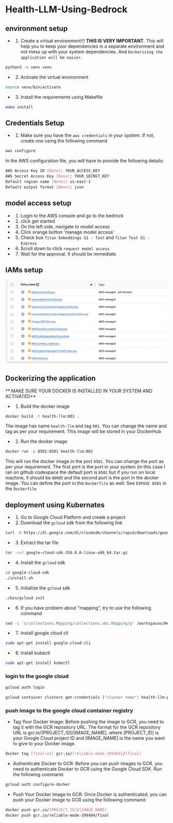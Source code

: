 # Health-LLM-Using-Bedrock

## environment setup
- 1. Create a virtual environment!!! **THIS IS VERY IMPORTANT**. This will help you to keep your dependencies in a separate environment and not mess up with your system dependencies. And `Dockerizing the application will be easier`.
```bash
python3 -m venv venv
```
- 2. Activate the virtual environment
```bash
source venv/bin/activate
```
- 3. Install the requirements using Makefile
```bash
make install
```

## Credentials Setup
- 1. Make sure you have the `aws credentials` in your system. If not, create one using the following command
```bash
aws configure
```
In the AWS configuration file, you will have to provide the following details:
```bash
AWS Access Key ID [None]: YOUR_ACCESS_KEY
AWS Secret Access Key [None]: YOUR_SECRET_KEY
Default region name [None]: us-east-1
Default output format [None]: json
```

## model access setup
- 1. Login to the AWS console and go to the bedrock
- 2. click get started
- 3. On the left side, navigate to model access
- 4. Click orange botton 'manage model access'
- 5. Check box `Titan Embeddings G1 - Text` and `Titan Text G1 - Express`
- 6. Scroll down to click `request model access`
- 7. Wait for the approval. It should be immediate. 

## IAMs setup
![Alt Text](./iams.png)

## Dockerizing the application
** MAKE SURE YOUR DOCKER IS INSTALLED IN YOUR SYSTEM AND ACTIVATED**
- 1. Build the docker image
```bash
docker build -t health-llm:001 .
```
The image has name `health-llm` and tag `001`. You can change the name and tag as per your requirement. This image will be stored in your DockerHub

- 2. Run the docker image
```bash
docker run -p 8501:8501 health-llm:001
```
This will run the docker image in the port `8501`. You can change the port as per your requirement. The first port is the port in your system (in this case I ran on github codespace the default port is `8501` but if you run on local machine, it should be `8000`) and the second port is the port in the docker image. You can define the port in the `Dockerfile` as well. See `EXPOSE 8501` in the `Dockerfile`


## deployment using Kubernates
- 1. Go to Google Cloud Platform and create a project

- 2. Download the `gcloud` sdk from the following link
```bash
curl -O https://dl.google.com/dl/cloudsdk/channels/rapid/downloads/google-cloud-sdk-359.0.0-linux-x86_64.tar.gz
```
- 3. Extract the tar file
```bash
tar -xvf google-cloud-sdk-359.0.0-linux-x86_64.tar.gz
```
- 4. Install the `gcloud` sdk
```bash
cd google-cloud-sdk
./install.sh
```
- 5. Initialize the `gcloud` sdk
```bash
./bin/gcloud init
```
- 6. If you have problem about "mapping", try to use the following command
```bash
sed -i 's/collections.Mapping/collections.abc.Mapping/g' /workspaces/Health-LLM-Using-Bedrock/google-cloud-sdk/google-cloud-sdk/lib/googlecloudsdk/core/console/progress_tracker.py
```

- 7. Install google cloud cli
```bash
sudo apt-get install google-cloud-cli
```
- 8. Install kubectl
```bash
sudo apt-get install kubectl
```

### login to the google cloud
```bash
gcloud auth login
```

```bash
gcloud container clusters get-credentials ["cluster name": health-llm-project] --zone [us-east1] --project ["project_id":reliable-mode-399404]
```
### push image to the google cloud container registry

- Tag Your Docker Image: Before pushing the image to GCR, you need to tag it with the GCR repository URL. The format for the GCR repository URL is gcr.io/[PROJECT_ID]/[IMAGE_NAME], where [PROJECT_ID] is your Google Cloud project ID and [IMAGE_NAME] is the name you want to give to your Docker image.
```bash
docker tag [final:v1] gcr.io/[reliable-mode-399404]/[final]
```

- Authenticate Docker to GCR: Before you can push images to GCR, you need to authenticate Docker to GCR using the Google Cloud SDK. Run the following command:
```bash
gcloud auth configure-docker
```

- Push Your Docker Image to GCR: Once Docker is authenticated, you can push your Docker image to GCR using the following command:
```bash
docker push gcr.io/[PROJECT_ID]/[IMAGE_NAME]
docker push gcr.io/reliable-mode-399404/final
```



